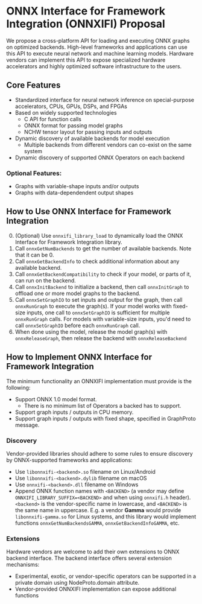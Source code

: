 # ONNX Interface for Framework Integration (ONNXIFI) Proposal

We propose a cross-platform API for loading and executing ONNX graphs on optimized backends. High-level frameworks and applications can use this API to execute neural network and machine learning models. Hardware vendors can implement this API to expose specialized hardware accelerators and highly optimized software infrastructure to the users.

## Core Features

- Standardized interface for neural network inference on special-purpose accelerators, CPUs, GPUs, DSPs, and FPGAs
- Based on widely supported technologies
  - C API for function calls
  - ONNX format for passing model graphs
  - NCHW tensor layout for passing inputs and outputs
- Dynamic discovery of available backends for model execution
  - Multiple backends from different vendors can co-exist on the same system
- Dynamic discovery of supported ONNX Operators on each backend

### Optional Features:

- Graphs with variable-shape inputs and/or outputs
- Graphs with data-dependendent output shapes

## How to Use ONNX Interface for Framework Integration

0. (Optional) Use `onnxifi_library_load` to dynamically load the ONNX Interface for Framework Integration library.
1. Call `onnxGetNumBackends` to get the number of available backends. Note that it can be 0.
2. Call `onnxGetBackendInfo` to check additional information about any available backend.
3. Call `onnxGetBackendCompatibility` to check if your model, or parts of it, can run on the backend.
4. Call `onnxInitBackend` to initialize a backend, then call `onnxInitGraph` to offload one or more model graphs to the backend.
5. Call `onnxSetGraphIO` to set inputs and output for the graph, then call `onnxRunGraph` to execute the graph(s). If your model works with fixed-size inputs, one call to `onnxSetGraphIO` is sufficient for multiple `onnxRunGraph` calls. For models with variable-size inputs, you'd need to call `onnxSetGraphIO` before each `onnxRunGraph` call.
6. When done using the model, release the model graph(s) with `onnxReleaseGraph`, then release the backend with `onnxReleaseBackend`

## How to Implement ONNX Interface for Framework Integration

The minimum functionality an ONNXIFI implementation must provide is the following:

- Support ONNX 1.0 model format.
  - There is no minimum list of Operators a backed has to support.
- Support graph inputs / outputs in CPU memory.
- Support graph inputs / outputs with fixed shape, specified in GraphProto message.

### Discovery
Vendor-provided libraries should adhere to some rules to ensure discovery by ONNX-supported frameworks and applications:
- Use `libonnxifi-<backend>.so` filename on Linux/Android
- Use `libonnxifi-<backend>.dylib` filename on macOS
- Use `onnxifi-<backend>.dll` filename on Windows
- Append ONNX function names with `<BACKEND>` (a vendor may define `ONNXIFI_LIBRARY_SUFFIX=<BACKEND>` and when using `onnxifi.h` header).
`<backend>` is the vendor-specific name in lowercase, and `<BACKEND>` is the same name in uppercase. E.g. a vendor **Gamma** would provide `libonnxifi-gamma.so` for Linux systems, and this library would implement functions `onnxGetNumBackendsGAMMA`, `onnxGetBackendInfoGAMMA`, etc.

### Extensions

Hardware vendors are welcome to add their own extensions to ONNX backend interface. The backend interface offers several extension mechanisms:
- Experimental, exotic, or vendor-specific operators can be supported in a private domain using NodeProto.domain attribute.
- Vendor-provided ONNXIFI implementation can expose additional functions

